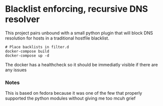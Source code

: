 # Blacklist enforcing, recursive DNS resolver

This project pairs unbound with a small python plugin that will block DNS resolution
for hosts in a traditional hostfile blacklist.

```
# Place backlists in filter.d
docker-compose build
docker-compose up -d
```

The docker has a healthcheck so it should be immediatly visible if there are any issues

### Notes

This is based on fedora because it was one of the few that properly supported the python
modules without giving me too mcuh grief
